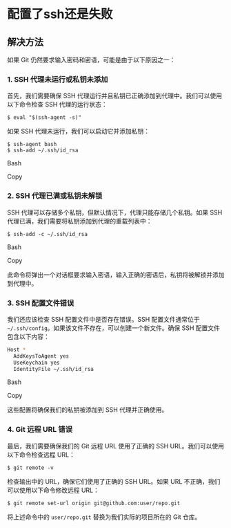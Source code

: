 # 配置了ssh还是失败



## 解决方法

如果 Git 仍然要求输入密码和密语，可能是由于以下原因之一：

### 1. SSH 代理未运行或私钥未添加

首先，我们需要确保 SSH 代理运行并且私钥已正确添加到代理中。我们可以使用以下命令检查 SSH 代理的运行状态：

```shell
$ eval "$(ssh-agent -s)"
```

如果 SSH 代理未运行，我们可以启动它并添加私钥：

```shell
$ ssh-agent bash
$ ssh-add ~/.ssh/id_rsa
```

Bash

Copy

### 2. SSH 代理已满或私钥未解锁

SSH 代理可以存储多个私钥，但默认情况下，代理只能存储几个私钥。如果 SSH 代理已满，我们需要将私钥添加到代理的重载列表中：

```shell
$ ssh-add -c ~/.ssh/id_rsa
```

Bash

Copy

此命令将弹出一个对话框要求输入密语，输入正确的密语后，私钥将被解锁并添加到代理中。

### 3. SSH 配置文件错误

我们还应该检查 SSH 配置文件中是否存在错误。SSH 配置文件通常位于 `~/.ssh/config`。如果该文件不存在，可以创建一个新文件。确保 SSH 配置文件包含以下内容：

```bash
Host *
  AddKeysToAgent yes
  UseKeychain yes
  IdentityFile ~/.ssh/id_rsa
```

Bash

Copy

这些配置将确保我们的私钥被添加到 SSH 代理并正确使用。

### 4. Git 远程 URL 错误

最后，我们需要确保我们的 Git 远程 URL 使用了正确的 SSH URL。我们可以使用以下命令检查远程 URL：

```shell
$ git remote -v
```

检查输出中的 URL，确保它们使用了正确的 SSH URL。如果 URL 不正确，我们可以使用以下命令修改远程 URL：

```shell
$ git remote set-url origin git@github.com:user/repo.git
```

将上述命令中的 `user/repo.git` 替换为我们实际的项目所在的 Git 仓库。